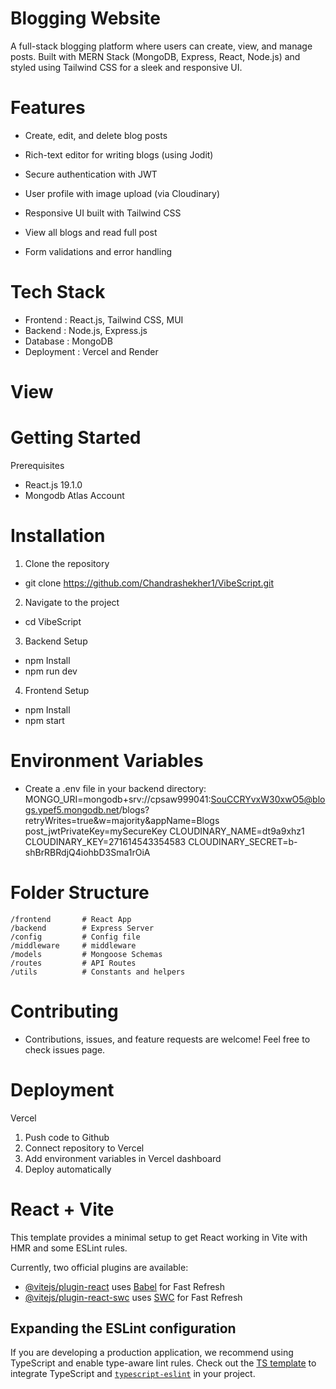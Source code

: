 # Blogging Website

A full-stack blogging platform where users can create, view, and manage posts. Built with MERN Stack (MongoDB, Express, React, Node.js) and styled using Tailwind CSS for a sleek and responsive UI.

# Features
- Create, edit, and delete blog posts

- Rich-text editor for writing blogs (using Jodit)

- Secure authentication with JWT

- User profile with image upload (via Cloudinary)

- Responsive UI built with Tailwind CSS

- View all blogs and read full post

- Form validations and error handling

# Tech Stack
- Frontend : React.js, Tailwind CSS, MUI
- Backend : Node.js, Express.js
- Database : MongoDB
- Deployment : Vercel and Render

# View

# Getting Started
 Prerequisites
- React.js 19.1.0
- Mongodb Atlas Account

# Installation
 
1. Clone the repository
- git clone https://github.com/Chandrashekher1/VibeScript.git
2. Navigate to the project
- cd VibeScript
3. Backend Setup
- npm Install
- npm run dev
4. Frontend Setup
- npm Install
- npm start

# Environment Variables
- Create a .env file in your backend directory:
    MONGO_URI=mongodb+srv://cpsaw999041:SouCCRYvxW30xwO5@blogs.ypef5.mongodb.net/blogs?retryWrites=true&w=majority&appName=Blogs
    post_jwtPrivateKey=mySecureKey
    CLOUDINARY_NAME=dt9a9xhz1
    CLOUDINARY_KEY=271614543354583
    CLOUDINARY_SECRET=b-shBrRBRdjQ4iohbD3Sma1rOiA

# Folder Structure
    /frontend       # React App
    /backend        # Express Server
    /config         # Config file
    /middleware     # middleware 
    /models         # Mongoose Schemas
    /routes         # API Routes
    /utils          # Constants and helpers


# Contributing
- Contributions, issues, and feature requests are welcome! Feel free to check issues page.

# Deployment
Vercel
1. Push code to Github
2. Connect repository to Vercel
3. Add environment variables in Vercel dashboard
4. Deploy automatically


# React + Vite

This template provides a minimal setup to get React working in Vite with HMR and some ESLint rules.

Currently, two official plugins are available:

- [@vitejs/plugin-react](https://github.com/vitejs/vite-plugin-react/blob/main/packages/plugin-react/README.md) uses [Babel](https://babeljs.io/) for Fast Refresh
- [@vitejs/plugin-react-swc](https://github.com/vitejs/vite-plugin-react-swc) uses [SWC](https://swc.rs/) for Fast Refresh

## Expanding the ESLint configuration

If you are developing a production application, we recommend using TypeScript and enable type-aware lint rules. Check out the [TS template](https://github.com/vitejs/vite/tree/main/packages/create-vite/template-react-ts) to integrate TypeScript and [`typescript-eslint`](https://typescript-eslint.io) in your project.

